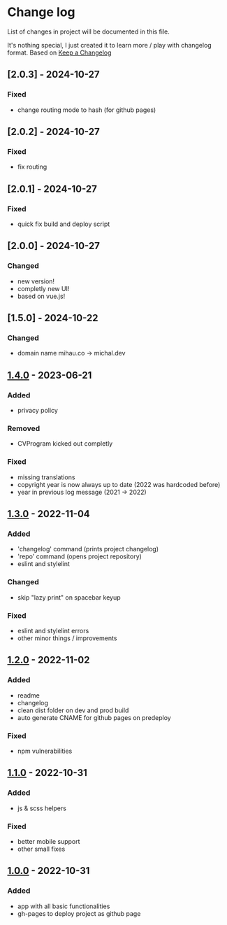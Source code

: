 # Change log

List of changes in project will be documented in this file.

It's nothing special, I just created it to learn more / play with changelog format. Based on [Keep a Changelog](https://keepachangelog.com/en/1.0.0/)

## [2.0.3] - 2024-10-27

### Fixed
- change routing mode to hash (for github pages)

## [2.0.2] - 2024-10-27

### Fixed
- fix routing

## [2.0.1] - 2024-10-27

### Fixed
- quick fix build and deploy script

## [2.0.0] - 2024-10-27

### Changed
- new version!
- completly new UI!
- based on vue.js!

## [1.5.0] - 2024-10-22

### Changed
- domain name mihau.co -> michal.dev

## [1.4.0] - 2023-06-21

### Added

- privacy policy

### Removed

- CVProgram kicked out completly

### Fixed

- missing translations
- copyright year is now always up to date (2022 was hardcoded before)
- year in previous log message (2021 -> 2022)

## [1.3.0] - 2022-11-04

### Added

- 'changelog' command (prints project changelog)
- 'repo' command (opens project repository)
- eslint and stylelint

### Changed

- skip "lazy print" on spacebar keyup

### Fixed

- eslint and stylelint errors
- other minor things / improvements


## [1.2.0] - 2022-11-02

### Added

- readme
- changelog
- clean dist folder on dev and prod build
- auto generate CNAME for github pages on predeploy

### Fixed

- npm vulnerabilities

## [1.1.0] - 2022-10-31

### Added

- js & scss helpers

### Fixed

- better mobile support
- other small fixes

## [1.0.0] - 2022-10-31

### Added

- app with all basic functionalities
- gh-pages to deploy project as github page

[1.4.0]: https://github.com/mihauco/mihauco.github.io/compare/v1.3.0...v1.4.0
[1.3.0]: https://github.com/mihauco/mihauco.github.io/compare/v1.2.0...v1.3.0
[1.2.0]: https://github.com/mihauco/mihauco.github.io/compare/v1.1.0...v1.2.0
[1.1.0]: https://github.com/mihauco/mihauco.github.io/compare/v1.0.0...v1.1.0
[1.0.0]: https://github.com/mihauco/mihauco.github.io/releases/tag/v1.0.0

